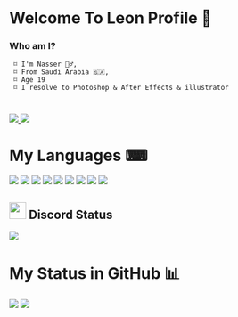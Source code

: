 # Welcome To Leon Profile 👋
### Who am I?
```
 ⌑ I'm Nasser 🙋‍♂️,
 ⌑ From Saudi Arabia 🇸🇦,
 ⌑ Age 19
 ⌑ I resolve to Photoshop & After Effects & illustrator
```
#
<a href="https://github.com/ileonDev?tab=followers">
  <img src="https://img.shields.io/github/followers/ileonDev">
</a>
<a href="https://github.com/ileonDev">
   <img src="https://komarev.com/ghpvc/?username=ileonDev">
</a>

<h1>My Languages ⌨</h1>
<div align="left" >
<img src="https://img.shields.io/badge/Node.js-339933?style=for-the-badge&logo=nodedotjs&logoColor=white"/>
<img src="https://img.shields.io/badge/JavaScript-323330?style=for-the-badge&logo=javascript&logoColor=F7DF1E" />
<img src="https://img.shields.io/badge/HTML5-E34F26?style=for-the-badge&logo=html5&logoColor=white"/>
<img src="https://img.shields.io/badge/CSS3-1572B6?style=for-the-badge&logo=css3&logoColor=white"/>
<img src="https://img.shields.io/badge/Bootstrap-563D7C?style=for-the-badge&logo=bootstrap&logoColor=white"/>
<img src="https://img.shields.io/badge/React-20232A?style=for-the-badge&logo=react&logoColor=61DAFB"/>
<img src="https://img.shields.io/badge/MongoDB-4EA94B?style=for-the-badge&logo=mongodb&logoColor=white"/>
<img src="https://img.shields.io/badge/MySQL-005C84?style=for-the-badge&logo=mysql&logoColor=white"/>
<img src="https://img.shields.io/badge/GIT-E44C30?style=for-the-badge&logo=git&logoColor=white"/>        
</div>
<h2><img src="https://static.miraheze.org/freshwebsiteswiki/a/af/Discord_Logo.png" height="30px"> Discord Status</h2>
<img src="https://discord.c99.nl/widget/theme-2/713207310121435187.png">
<h1>My Status in GitHub 📊</h1>
<img src="https://github-readme-stats.vercel.app/api/top-langs/?username=ileonDev&langs_count=8&layout=compact&theme=react&hide_border=true&bg_color=0d1117">
<img src="https://github-readme-stats.vercel.app/api?username=ileonDev&show_icons=true&title_color=fcd400&text_color=9f9f9f&bg_color=0d1117&hide_border=true&icon_color=fcd400&hide_title=true&count_private=true">
